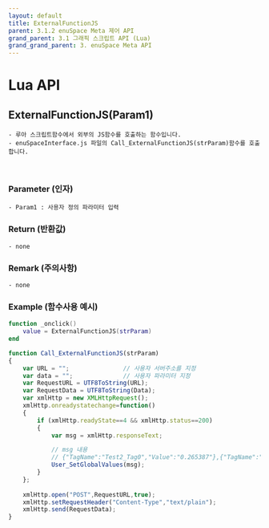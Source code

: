 ```yaml
---
layout: default
title: ExternalFunctionJS
parent: 3.1.2 enuSpace Meta 제어 API
grand_parent: 3.1 그래픽 스크립트 API (Lua)
grand_grand_parent: 3. enuSpace Meta API
---
```


# Lua API 

## ExternalFunctionJS(Param1)

    - 루아 스크립트함수에서 외부의 JS함수를 호출하는 함수입니다.
    - enuSpaceInterface.js 파일의 Call_ExternalFunctionJS(strParam)함수를 호출합니다.

<br>

### Parameter (인자)

    - Param1 : 사용자 정의 파라미터 입력

### Return (반환값)
	- none

### Remark (주의사항)
    - none

### Example (함수사용 예시)

```lua
function _onclick()
	value = ExternalFunctionJS(strParam)
end
```

```js
function Call_ExternalFunctionJS(strParam)
{
    var URL = "";               // 사용자 서버주소를 지정
    var data = "";              // 사용자 파라미터 지정
    var RequestURL = UTF8ToString(URL);
    var RequestData = UTF8ToString(Data);
    var xmlHttp = new XMLHttpRequest();
    xmlHttp.onreadystatechange=function()
    {
        if (xmlHttp.readyState==4 && xmlHttp.status==200)
        {       
            var msg = xmlHttp.responseText;

            // msg 내용
            // {"TagName":"Test2_Tag0","Value":"0.265387"},{"TagName":"Test2_Tag1","Value":"0.340363"}
            User_SetGlobalValues(msg);
        }
    };
   
    xmlHttp.open("POST",RequestURL,true);   
    xmlHttp.setRequestHeader("Content-Type","text/plain");
    xmlHttp.send(RequestData); 
}
```